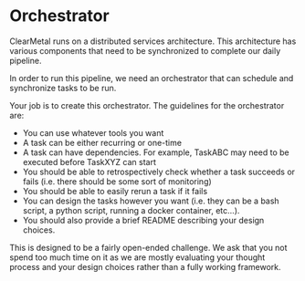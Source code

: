 # Orchestrator

ClearMetal runs on a distributed services architecture.  This architecture has various components that need to be synchronized to complete our daily pipeline.  

In order to run this pipeline, we need an orchestrator that can schedule and synchronize tasks to be run.  

Your job is to create this orchestrator.  The guidelines for the orchestrator are:
- You can use whatever tools you want
- A task can be either recurring or one-time
- A task can have dependencies.  For example, TaskABC may need to be executed before TaskXYZ can start
- You should be able to retrospectively check whether a task succeeds or fails (i.e. there should be some sort of monitoring)
- You should be able to easily rerun a task if it fails
- You can design the tasks however you want (i.e. they can be a bash script, a python script, running a docker container, etc…).   
- You should also provide a brief README describing your design choices.  

This is designed to be a fairly open-ended challenge.  We ask that you not spend too much time on it as we are mostly evaluating your thought process and your design choices rather than a fully working framework.
